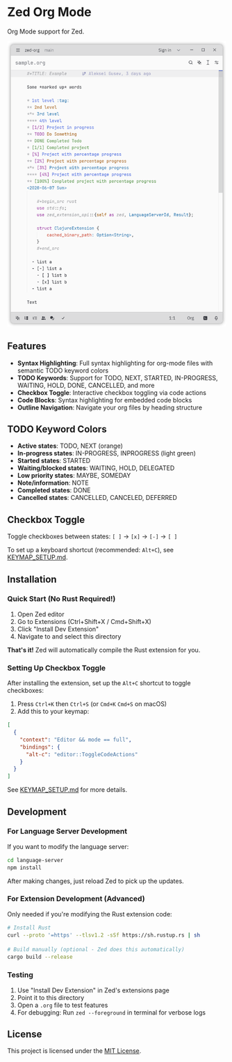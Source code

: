 # Zed Org Mode

Org Mode support for Zed.

![Demo of Zed Org Mode](demo.png)

## Features

- **Syntax Highlighting**: Full syntax highlighting for org-mode files with semantic TODO keyword colors
- **TODO Keywords**: Support for TODO, NEXT, STARTED, IN-PROGRESS, WAITING, HOLD, DONE, CANCELLED, and more
- **Checkbox Toggle**: Interactive checkbox toggling via code actions
- **Code Blocks**: Syntax highlighting for embedded code blocks
- **Outline Navigation**: Navigate your org files by heading structure

## TODO Keyword Colors

- **Active states**: TODO, NEXT (orange)
- **In-progress states**: IN-PROGRESS, INPROGRESS (light green)
- **Started states**: STARTED
- **Waiting/blocked states**: WAITING, HOLD, DELEGATED
- **Low priority states**: MAYBE, SOMEDAY
- **Note/information**: NOTE
- **Completed states**: DONE
- **Cancelled states**: CANCELLED, CANCELED, DEFERRED

## Checkbox Toggle

Toggle checkboxes between states: `[ ]` → `[x]` → `[-]` → `[ ]`

To set up a keyboard shortcut (recommended: `Alt+C`), see [KEYMAP_SETUP.md](KEYMAP_SETUP.md).

## Installation

### Quick Start (No Rust Required!)

1. Open Zed editor
2. Go to Extensions (Ctrl+Shift+X / Cmd+Shift+X)
3. Click "Install Dev Extension"
4. Navigate to and select this directory

**That's it!** Zed will automatically compile the Rust extension for you.

### Setting Up Checkbox Toggle

After installing the extension, set up the `Alt+C` shortcut to toggle checkboxes:

1. Press `Ctrl+K` then `Ctrl+S` (or `Cmd+K` `Cmd+S` on macOS)
2. Add this to your keymap:

```json
[
  {
    "context": "Editor && mode == full",
    "bindings": {
      "alt-c": "editor::ToggleCodeActions"
    }
  }
]
```

See [KEYMAP_SETUP.md](KEYMAP_SETUP.md) for more details.

## Development

### For Language Server Development

If you want to modify the language server:

```bash
cd language-server
npm install
```

After making changes, just reload Zed to pick up the updates.

### For Extension Development (Advanced)

Only needed if you're modifying the Rust extension code:

```bash
# Install Rust
curl --proto '=https' --tlsv1.2 -sSf https://sh.rustup.rs | sh

# Build manually (optional - Zed does this automatically)
cargo build --release
```

### Testing

1. Use "Install Dev Extension" in Zed's extensions page
2. Point it to this directory
3. Open a `.org` file to test features
4. For debugging: Run `zed --foreground` in terminal for verbose logs

## License

This project is licensed under the [MIT License](LICENSE).
